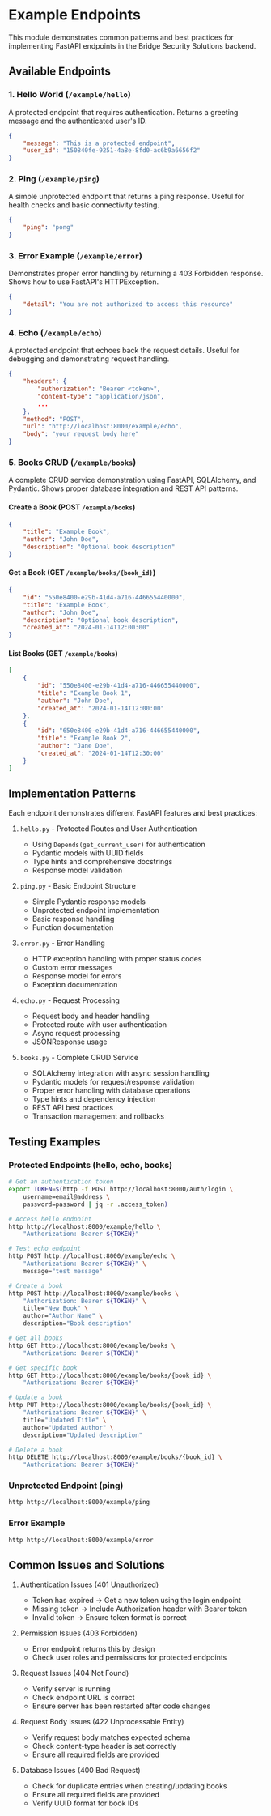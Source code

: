 # Example Endpoints

This module demonstrates common patterns and best practices for implementing FastAPI endpoints in the Bridge Security Solutions backend.

## Available Endpoints

### 1. Hello World (`/example/hello`)
A protected endpoint that requires authentication. Returns a greeting message and the authenticated user's ID.
```json
{
    "message": "This is a protected endpoint",
    "user_id": "150840fe-9251-4a8e-8fd0-ac6b9a6656f2"
}
```

### 2. Ping (`/example/ping`)
A simple unprotected endpoint that returns a ping response. Useful for health checks and basic connectivity testing.
```json
{
    "ping": "pong"
}
```

### 3. Error Example (`/example/error`)
Demonstrates proper error handling by returning a 403 Forbidden response. Shows how to use FastAPI's HTTPException.
```json
{
    "detail": "You are not authorized to access this resource"
}
```

### 4. Echo (`/example/echo`)
A protected endpoint that echoes back the request details. Useful for debugging and demonstrating request handling.
```json
{
    "headers": {
        "authorization": "Bearer <token>",
        "content-type": "application/json",
        ...
    },
    "method": "POST",
    "url": "http://localhost:8000/example/echo",
    "body": "your request body here"
}
```

### 5. Books CRUD (`/example/books`)
A complete CRUD service demonstration using FastAPI, SQLAlchemy, and Pydantic. Shows proper database integration and REST API patterns.

#### Create a Book (POST `/example/books`)
```json
{
    "title": "Example Book",
    "author": "John Doe",
    "description": "Optional book description"
}
```

#### Get a Book (GET `/example/books/{book_id}`)
```json
{
    "id": "550e8400-e29b-41d4-a716-446655440000",
    "title": "Example Book",
    "author": "John Doe",
    "description": "Optional book description",
    "created_at": "2024-01-14T12:00:00"
}
```

#### List Books (GET `/example/books`)
```json
[
    {
        "id": "550e8400-e29b-41d4-a716-446655440000",
        "title": "Example Book 1",
        "author": "John Doe",
        "created_at": "2024-01-14T12:00:00"
    },
    {
        "id": "650e8400-e29b-41d4-a716-446655440000",
        "title": "Example Book 2",
        "author": "Jane Doe",
        "created_at": "2024-01-14T12:30:00"
    }
]
```

## Implementation Patterns

Each endpoint demonstrates different FastAPI features and best practices:

1. `hello.py` - Protected Routes and User Authentication
   - Using `Depends(get_current_user)` for authentication
   - Pydantic models with UUID fields
   - Type hints and comprehensive docstrings
   - Response model validation

2. `ping.py` - Basic Endpoint Structure
   - Simple Pydantic response models
   - Unprotected endpoint implementation
   - Basic response handling
   - Function documentation

3. `error.py` - Error Handling
   - HTTP exception handling with proper status codes
   - Custom error messages
   - Response model for errors
   - Exception documentation

4. `echo.py` - Request Processing
   - Request body and header handling
   - Protected route with user authentication
   - Async request processing
   - JSONResponse usage

5. `books.py` - Complete CRUD Service
   - SQLAlchemy integration with async session handling
   - Pydantic models for request/response validation
   - Proper error handling with database operations
   - Type hints and dependency injection
   - REST API best practices
   - Transaction management and rollbacks

## Testing Examples

### Protected Endpoints (hello, echo, books)
```bash
# Get an authentication token
export TOKEN=$(http -f POST http://localhost:8000/auth/login \
    username=email@address \
    password=password | jq -r .access_token)

# Access hello endpoint
http http://localhost:8000/example/hello \
    "Authorization: Bearer ${TOKEN}"

# Test echo endpoint
http POST http://localhost:8000/example/echo \
    "Authorization: Bearer ${TOKEN}" \
    message="test message"

# Create a book
http POST http://localhost:8000/example/books \
    "Authorization: Bearer ${TOKEN}" \
    title="New Book" \
    author="Author Name" \
    description="Book description"

# Get all books
http GET http://localhost:8000/example/books \
    "Authorization: Bearer ${TOKEN}"

# Get specific book
http GET http://localhost:8000/example/books/{book_id} \
    "Authorization: Bearer ${TOKEN}"

# Update a book
http PUT http://localhost:8000/example/books/{book_id} \
    "Authorization: Bearer ${TOKEN}" \
    title="Updated Title" \
    author="Updated Author" \
    description="Updated description"

# Delete a book
http DELETE http://localhost:8000/example/books/{book_id} \
    "Authorization: Bearer ${TOKEN}"
```

### Unprotected Endpoint (ping)
```bash
http http://localhost:8000/example/ping
```

### Error Example
```bash
http http://localhost:8000/example/error
```

## Common Issues and Solutions

1. Authentication Issues (401 Unauthorized)
   - Token has expired → Get a new token using the login endpoint
   - Missing token → Include Authorization header with Bearer token
   - Invalid token → Ensure token format is correct

2. Permission Issues (403 Forbidden)
   - Error endpoint returns this by design
   - Check user roles and permissions for protected endpoints

3. Request Issues (404 Not Found)
   - Verify server is running
   - Check endpoint URL is correct
   - Ensure server has been restarted after code changes

4. Request Body Issues (422 Unprocessable Entity)
   - Verify request body matches expected schema
   - Check content-type header is set correctly
   - Ensure all required fields are provided

5. Database Issues (400 Bad Request)
   - Check for duplicate entries when creating/updating books
   - Ensure all required fields are provided
   - Verify UUID format for book IDs
